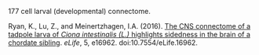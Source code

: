 177 cell larval (developmental) connectome. 

Ryan, K., Lu, Z., and Meinertzhagen, I.A. (2016). [The CNS connectome of a tadpole larva of _Ciona intestinalis (L.)_ highlights sidedness in the brain of a chordate sibling](https://elifesciences.org/articles/16962). _eLife_, 5, e16962. doi:10.7554/eLife.16962.
